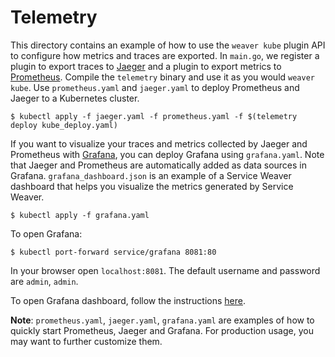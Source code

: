 # Telemetry

This directory contains an example of how to use the `weaver kube` plugin API to
configure how metrics and traces are exported. In `main.go`, we register a
plugin to export traces to [Jaeger][jaeger] and a plugin to export metrics to [Prometheus][prometheus].
Compile the `telemetry` binary and use it as you would `weaver kube`. Use
`prometheus.yaml` and `jaeger.yaml` to deploy Prometheus and Jaeger to a
Kubernetes cluster.

```console
$ kubectl apply -f jaeger.yaml -f prometheus.yaml -f $(telemetry deploy kube_deploy.yaml)
```

If you want to visualize your traces and metrics collected by Jaeger and Prometheus
with [Grafana][grafana], you can deploy Grafana using `grafana.yaml`. Note that
Jaeger and Prometheus are automatically added as data sources in Grafana.
`grafana_dashboard.json` is an example of a Service Weaver dashboard that helps
you visualize the metrics generated by Service Weaver.

```console
$ kubectl apply -f grafana.yaml
```

To open Grafana:
```console
$ kubectl port-forward service/grafana 8081:80
```

In your browser open `localhost:8081`. The default username and password are
`admin`, `admin`.

To open Grafana dashboard, follow the instructions [here][grafana_dashboard].

**Note**: `prometheus.yaml`, `jaeger.yaml`, `grafana.yaml` are examples of how
to quickly start Prometheus, Jaeger and Grafana. For production usage, you may
want to further customize them.

[prometheus]: https://prometheus.io/
[jaeger]: https://www.jaegertracing.io/
[grafana]: https://grafana.com/
[grafana_dashboard]: https://grafana.com/docs/grafana/latest/dashboards/manage-dashboards/#import-a-dashboard